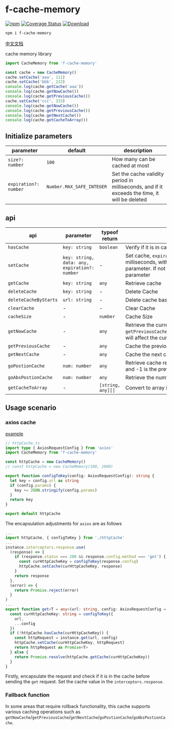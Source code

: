 # f-cache-memory

[![npm](https://img.shields.io/npm/v/f-cache-memory)](https://www.npmjs.com/package/f-cache-memory) [![Coverage Status](https://coveralls.io/repos/github/fxss5201/f-cache-memory/badge.svg?branch=main)](https://coveralls.io/github/fxss5201/f-cache-memory?branch=main) [![Download](https://img.shields.io/npm/dm/f-cache-memory)](https://www.npmjs.com/package/f-cache-memory)

```sh
npm i f-cache-memory
```

[中文文档](https://github.com/fxss5201/f-cache-memory/blob/main/README-zh_CN.md)

cache memory library

```ts
import CacheMemory from 'f-cache-memory'

const cache = new CacheMemory()
cache.setCache('aaa', 111)
cache.setCache('bbb', 222)
console.log(cache.getCache('aaa'))
console.log(cache.getNowCache())
console.log(cache.getPreviousCache())
cache.setCache('ccc', 333)
console.log(cache.getNowCache())
console.log(cache.getPreviousCache())
console.log(cache.getNextCache())
console.log(cache.getCacheToArray())
```

## Initialize parameters

|parameter|default|description|
|------|----|------|
| `size?: number` | `100` | How many can be cached at most |
| `expiration?: number` | `Number.MAX_SAFE_INTEGER` | Set the cache validity period in milliseconds, and if it exceeds the time, it will be deleted |

## api

|api|parameter|typeof return|description|
|----|----|----|----|
| `hasCache` | `key: string` | `boolean` | Verify if it is in cache |
| `setCache` | `key: string, data: any, expiration?: number` | - | Set cache, `expiration` sets the cache validity period in milliseconds, with priority higher than the initialized `expiration` parameter. If not set, it defaults to the initialized `expiration` parameter |
| `getCache` | `key: string` | `any` | Retrieve cache |
| `deleteCache` | `key: string` | - | Delete Cache |
| `deleteCacheByStarts` | `url: string` | - | Delete cache based on the prefix of key values |
| `clearCache` | - | - | Clear Cache |
| `cacheSize` | - | `number` | Cache Size |
| `getNowCache` | - | `any` | Retrieve the current cache, which defaults to the last one, `getPreviousCache`/`getNextCache`/`goPostionCache`/`goAbsPostionCache` will affect the current cached value |
| `getPreviousCache` | - | `any` | Cache the previous cache in the set order |
| `getNextCache` | - | `any` | Cache the next cache in the set order |
| `goPostionCache` | `num: number` | `any` | Retrieve cache relative to the current cache, where 1 is the next and -1 is the previous |
| `goAbsPostionCache` | `num: number` | `any` | Retrieve the numth cache in the order set |
| `getCacheToArray` | - | `[string, any][]` | Convert to array in the order set |

## Usage scenario

### axios cache

[example](https://github.com/fxss5201/vue-components/blob/main/src/service/httpCache.ts#L2)

```ts
// httpCache.ts
import type { AxiosRequestConfig } from 'axios'
import CacheMemory from 'f-cache-memory'

const httpCache = new CacheMemory()
// const httpCache = new CacheMemory(100, 1000)

export function configToKey(config: AxiosRequestConfig): string {
  let key = config.url as string
  if (config.params) {
    key += JSON.stringify(config.params)
  }
  return key
}

export default httpCache
```

The encapsulation adjustments for `axios` are as follows

```ts
...
import httpCache, { configToKey } from './httpCache'
...
instance.interceptors.response.use(
  (response) => {
    if (response.status === 200 && response.config.method === 'get') {
      const curHttpCacheKey = configToKey(response.config)
      httpCache.setCache(curHttpCacheKey, response)
    }
    return response
  },
  (error) => {
    return Promise.reject(error)
  }
)
...
export function get<T = any>(url: string, config: AxiosRequestConfig = {}): Promise<T> {
  const curHttpCacheKey: string = configToKey({
    url,
    ...config
  })
  if (!httpCache.hasCache(curHttpCacheKey)) {
    const httpRequest = instance.get(url, config)
    httpCache.setCache(curHttpCacheKey, httpRequest)
    return httpRequest as Promise<T>
  } else {
    return Promise.resolve(httpCache.getCache(curHttpCacheKey))
  }
}
```

Firstly, encapsulate the request and check if it is in the cache before sending the `get` request. Set the cache value in the `interceptors.response`.

### Fallback function

In some areas that require rollback functionality, this cache supports various caching operations such as `getNowCache`/`getPreviousCache`/`getNextCache`/`goPostionCache`/`goAbsPostionCache`.
